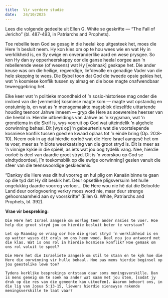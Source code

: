 ```yaml
---
title:  Vir verdere studie
date:   24/10/2025
---
```


Lees die volgende gedeelte uit Ellen G. White se geskrifte — “The Fall of Jericho” (bl. 487-493, in Patriarchs and Prophets).

Toe rebellie teen God se gesag in die heelal kop uitgesteek het, moes die Here ’n besluit neem. Hy kon kies om op te hou wees wie en wat Hy in werklikheid is, en Sy ewige en onveranderlike aard en wese prysgee. So kon Hy dan sy opperheerskappy oor die ganse heelal oorgee aan ’n rebellerende wese (of wesens) wat Hy [volmaak] geskape het. Die ander keuse was om die heilige, regverdige, liefdevolle en genadige Vader van die hele skepping te wees. Die Bybel toon dat God die tweede opsie gekies het, wat ’n kosmiese konflik tussen sy almag en die bose magte onafwendbaar teweeggebring het.

Elke keer wat ’n politieke moondheid of ’n sosio-historiese mag onder die invloed van die [vermelde] kosmiese magte kom — magte wat opstandig en onstuimig is, en wat as ’n mensgemaakte magsblok dieselfde uittartende houding teenoor Jahwe inneem — gryp die Here as soewereine heerser van die heelal in. Hierdie uitbeeldings van Jahwe as ’n krygsman, wat ’n grondtema in die Skrif is, wys vooruit op God wat uiteindelik ’n algehele oorwinning behaal. Dit [wys op] ’n gebeurtenis wat die voortslepende kosmiese konflik tussen goed en kwaad oplaas tot ’n einde bring (Op. 20:8-10). Neem ook in ag dat hierdie oorloë wat die Here Israel aangesê het om te voer, meer as ’n blote weerkaatsing van die groot stryd is. Dit is meer as ’n vinnige kykie in die spieël, as iets wat jou oog tydelik vang. Nee, hierdie oorloë is deel van daardie groot stryd. Dit is ’n voorskou op God se eindtydoordeel, [’n toekomsblik op die ewige oorwinning] gesien vanuit die sfeer van die teenswoordige geskiedenis.

“Danksy die Here was dit hul voorreg en hul plig om Kanaän binne te gaan op die tyd dat Hy dit beskik het. Deur opsetlike pligsversuim het hulle ongelukkig daardie voorreg verloor… Die Here wou nie hê dat die Beloofde Land deur oorlogvoering verkry moes word nie, maar deur strenge gehoorsaamheid aan sy voorskrifte” (Ellen G. White, Patriarchs and Prophets, bl. 392).

**Vrae vir bespreking:**

`Die Here het Israel aangesê om oorlog teen ander nasies te voer. Hoe help die groot stryd jou om hierdie besluit beter te verstaan?`

`Let op Maandag se vraag oor hoe die groot stryd ’n werklikheid is en op watter wyses dit orals om ons heen woed. Deel nou jou antwoord met die klas. Wat is ons rol in hierdie kosmiese konflik? Hoe gemaak om ons rol voluit te speel?`

`Die Here het die Israeliete aangesê om stil te staan en te kyk hoe die Here die oorwinning vir hulle behaal. Hoe pas mens hierdie beginsel op jou geestelike lewe toe?`

`Tydens kerklike besprekings ontstaan daar soms meningsverskille. Dan is mens geneig om te soek na ander wat saam met jou stem, [sodat jy druk op die res van die gemeente kan uitoefen]. Waarom behoort ons, in die lig van Josua 5:13-15, liewers hierdie sienswyse rakende meningsverskille te laat vaar?`